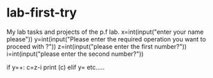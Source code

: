 # lab-first-try
My lab tasks and projects of the p.f lab. 
x=int(input("enter your name please"))
y=int(input("Please enter the required operation you want to proceed with ?"))
z=int(input("please enter the first number?"))
i=int(input("please enter the second number?"))


if y=+:
  c=z-i
  print (c)
elif y=
  etc.....
